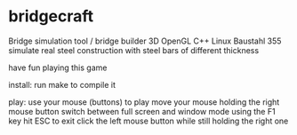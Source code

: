 bridgecraft
===========

Bridge simulation tool / bridge builder 3D OpenGL C++ Linux Baustahl 355
simulate real steel construction with steel bars of different thickness

have fun playing this game

install:
	run make to compile it

play:
	use your mouse (buttons) to play
	move your mouse holding the right mouse button
	switch between full screen and window mode using the F1 key
	hit ESC to exit
	click the left mouse button while still holding the right one

